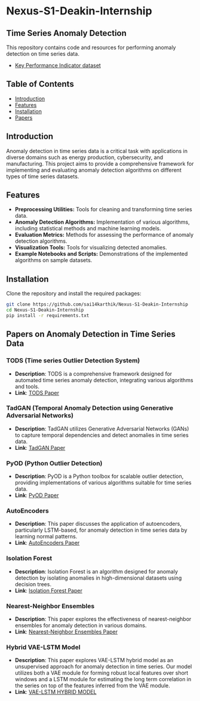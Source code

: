 # Nexus-S1-Deakin-Internship

## Time Series Anomaly Detection

This repository contains code and resources for performing anomaly detection on time series data.

- [Key Performance Indicator dataset](https://data.world/datasets/kpi)

## Table of Contents

- [Introduction](#introduction)
- [Features](#features)
- [Installation](#installation)
- [Papers](#papers)

## Introduction

Anomaly detection in time series data is a critical task with applications in diverse domains such as energy production, cybersecurity, and manufacturing. This project aims to provide a comprehensive framework for implementing and evaluating anomaly detection algorithms on different types of time series datasets.

## Features

- **Preprocessing Utilities:** Tools for cleaning and transforming time series data.
- **Anomaly Detection Algorithms:** Implementation of various algorithms, including statistical methods and machine learning models.
- **Evaluation Metrics:** Methods for assessing the performance of anomaly detection algorithms.
- **Visualization Tools:** Tools for visualizing detected anomalies.
- **Example Notebooks and Scripts:** Demonstrations of the implemented algorithms on sample datasets.

## Installation

Clone the repository and install the required packages:

```bash
git clone https://github.com/sai14karthik/Nexus-S1-Deakin-Internship
cd Nexus-S1-Deakin-Internship
pip install -r requirements.txt
```

## Papers on Anomaly Detection in Time Series Data

### TODS (Time series Outlier Detection System)
- **Description**: TODS is a comprehensive framework designed for automated time series anomaly detection, integrating various algorithms and tools.
- **Link**: [TODS Paper](https://arxiv.org/abs/2009.09822)

### TadGAN (Temporal Anomaly Detection using Generative Adversarial Networks)
- **Description**: TadGAN utilizes Generative Adversarial Networks (GANs) to capture temporal dependencies and detect anomalies in time series data.
- **Link**: [TadGAN Paper](https://arxiv.org/abs/2009.07769)

### PyOD (Python Outlier Detection)
- **Description**: PyOD is a Python toolbox for scalable outlier detection, providing implementations of various algorithms suitable for time series data.
- **Link**: [PyOD Paper](https://arxiv.org/abs/1901.01588)

### AutoEncoders
- **Description**: This paper discusses the application of autoencoders, particularly LSTM-based, for anomaly detection in time series data by learning normal patterns.
- **Link**: [AutoEncoders Paper](https://arxiv.org/abs/1807.02011)

### Isolation Forest
- **Description**: Isolation Forest is an algorithm designed for anomaly detection by isolating anomalies in high-dimensional datasets using decision trees.
- **Link**: [Isolation Forest Paper](https://ieeexplore.ieee.org/document/4781136)

### Nearest-Neighbor Ensembles
- **Description**: This paper explores the effectiveness of nearest-neighbor ensembles for anomaly detection in various domains.
- **Link**: [Nearest-Neighbor Ensembles Paper](https://onlinelibrary.wiley.com/doi/10.1111/coin.12156)

### Hybrid VAE-LSTM Model
- **Description**: This paper explores VAE-LSTM hybrid model as an unsupervised approach for anomaly detection in time series. Our model utilizes both a VAE module for forming robust local features over short windows and a LSTM module for estimating the long term correlation in the series on top of the features inferred from the VAE module.
- **Link**: [VAE-LSTM HYBRID MODEL](https://ieeexplore.ieee.org/stamp/stamp.jsp?tp=&arnumber=9053558)
